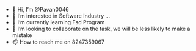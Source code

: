 - 👋 Hi, I’m @Pavan0046
- 👀 I’m interested in Software Industry ...
- 🌱 I’m currently learning Fsd Program
- 💞️ I’m looking to collaborate  on the task, we will be less likely to make a mistake
- 📫 How to reach me on 8247359067

<!---
Pavan0046/Pavan0046 is a ✨ special ✨ repository because its `README.md` (this file) appears on your GitHub profile.
You can click the Preview link to take a look at your changes.
--->
